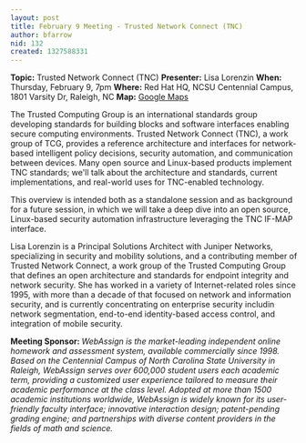 ```yaml
---
layout: post
title: February 9 Meeting - Trusted Network Connect (TNC)
author: bfarrow
nid: 132
created: 1327588331
---
```

<strong>Topic:</strong> <span id="topic">Trusted Network Connect (TNC)</span>
<strong>Presenter:</strong> <span id="presenter">Lisa Lorenzin</span>
<strong>When:</strong> <span id="date">Thursday, February 9, 7pm</span>
<strong>Where:</strong> <span id="location">Red Hat HQ, NCSU Centennial Campus, 1801 Varsity Dr, Raleigh, NC</span>
<strong>Map:</strong> <a href="http://maps.google.com/maps?q=red+hat+&hl=en&sll=35.773414,-78.675874&hq=red+hat">Google Maps</a>

The Trusted Computing Group is an international standards group developing standards for building blocks and software interfaces enabling secure computing environments.  Trusted Network Connect (TNC), a work group of TCG, provides a reference architecture and interfaces for network-based intelligent policy decisions, security automation, and communication between devices.  Many open source and Linux-based products implement TNC standards; we'll talk about the architecture and standards, current implementations, and real-world uses for TNC-enabled technology.
<!--break-->
This overview is intended both as a standalone session and as background for a future session, in which we will take a deep dive into an open source, Linux-based security automation infrastructure leveraging the TNC IF-MAP interface.


Lisa Lorenzin is a Principal Solutions Architect with Juniper Networks, specializing in security and mobility solutions, and a contributing member of Trusted Network Connect, a work group of the Trusted Computing Group that defines an open architecture and standards for endpoint integrity and network security. She has worked in a variety of Internet-related roles since 1995, with more than a decade of that focused on network and information security, and is currently concentrating on enterprise security includin network segmentation, end-to-end identity-based access
control, and integration of mobile security.

<strong>Meeting Sponsor: </strong>
<em>WebAssign is the market-leading independent online homework and assessment system, available commercially since 1998.  Based on the Centennial Campus of North Carolina State University in Raleigh, WebAssign serves over 600,000 student users each academic term, providing a customized user experience tailored to measure their academic performance at the class level.  Adopted at more than 1500 academic institutions worldwide, WebAssign is widely known for its user-friendly faculty interface; innovative interaction design; patent-pending grading engine; and partnerships with diverse content providers in the fields of math and science.</em>
